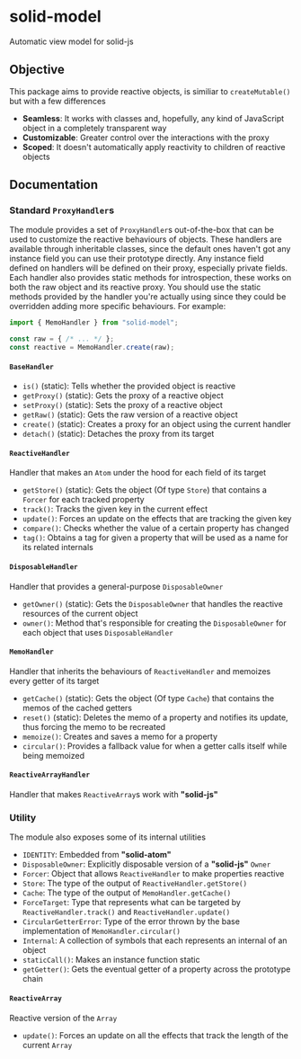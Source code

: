 
# solid-model
Automatic view model for solid-js

## Objective
This package aims to provide reactive objects, is similiar to `createMutable()` but with a few differences
- **Seamless**: It works with classes and, hopefully, any kind of JavaScript object in a completely transparent way
- **Customizable**: Greater control over the interactions with the proxy
- **Scoped**: It doesn't automatically apply reactivity to children of reactive objects

## Documentation

### Standard `ProxyHandler`s
The module provides a set of `ProxyHandler`s out-of-the-box that can be used to customize the reactive behaviours of objects.
These handlers are available through inheritable classes, since the default ones haven't got any instance field you can use their prototype directly.
Any instance field defined on handlers will be defined on their proxy, especially private fields.
Each handler also provides static methods for introspection, these works on both the raw object and its reactive proxy.
You should use the static methods provided by the handler you're actually using since they could be overridden adding more specific behaviours.
For example:
```ts
import { MemoHandler } from "solid-model";

const raw = { /* ... */ };
const reactive = MemoHandler.create(raw);
```

#### `BaseHandler`
- `is()` (static): Tells whether the provided object is reactive
- `getProxy()` (static): Gets the proxy of a reactive object
- `setProxy()` (static): Sets the proxy of a reactive object
- `getRaw()` (static): Gets the raw version of a reactive object
- `create()` (static): Creates a proxy for an object using the current handler
- `detach()` (static): Detaches the proxy from its target

#### `ReactiveHandler`
Handler that makes an `Atom` under the hood for each field of its target
- `getStore()` (static): Gets the object (Of type `Store`) that contains a `Forcer` for each tracked property
- `track()`: Tracks the given key in the current effect
- `update()`: Forces an update on the effects that are tracking the given key
- `compare()`: Checks whether the value of a certain property has changed
- `tag()`: Obtains a tag for given a property that will be used as a name for its related internals

#### `DisposableHandler`
Handler that provides a general-purpose `DisposableOwner`
- `getOwner()` (static): Gets the `DisposableOwner` that handles the reactive resources of the current object
- `owner()`: Method that's responsible for creating the `DisposableOwner` for each object that uses `DisposableHandler`

#### `MemoHandler`
Handler that inherits the behaviours of `ReactiveHandler` and memoizes every getter of its target
- `getCache()` (static): Gets the object (Of type `Cache`) that contains the memos of the cached getters
- `reset()` (static): Deletes the memo of a property and notifies its update, thus forcing the memo to be recreated
- `memoize()`: Creates and saves a memo for a property
- `circular()`: Provides a fallback value for when a getter calls itself while being memoized

#### `ReactiveArrayHandler`
Handler that makes `ReactiveArray`s work with **"solid-js"**

### Utility
The module also exposes some of its internal utilities
- `IDENTITY`: Embedded from **"solid-atom"**
- `DisposableOwner`: Explicitly disposable version of a **"solid-js"** `Owner`
- `Forcer`: Object that allows `ReactiveHandler` to make properties reactive
- `Store`: The type of the output of `ReactiveHandler.getStore()`
- `Cache`: The type of the output of `MemoHandler.getCache()`
- `ForceTarget`: Type that represents what can be targeted by `ReactiveHandler.track()` and `ReactiveHandler.update()`
- `CircularGetterError`: Type of the error thrown by the base implementation of `MemoHandler.circular()`
- `Internal`: A collection of symbols that each represents an internal of an object
- `staticCall()`: Makes an instance function static
- `getGetter()`: Gets the eventual getter of a property across the prototype chain

#### `ReactiveArray`
Reactive version of the `Array`
- `update()`: Forces an update on all the effects that track the length of the current `Array`